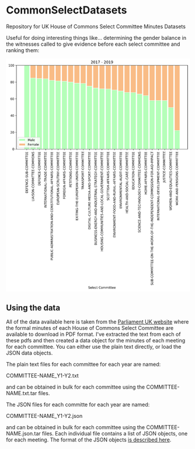 # CommonSelectDatasets
Repository for UK House of Commons Select Committee Minutes Datasets

Useful for doing interesting things like... determining the gender balance in the witnesses called to give evidence before each select committee and ranking them:

![](https://github.com/as595/CommonSelectDatasets/blob/master/media/committees.png)

## Using the data

All of the data available here is taken from the [Parliament UK website](https://www.parliament.uk/business/committees/committees-a-z/commons-select/) where the formal minutes of each House of Commons Select Committee are available to download in PDF format. I've extracted the text from each of these pdfs and then created a data object for the minutes of each meeting for each committee. You can either use the plain text directly, or load the JSON data objects. 

The plain text files for each committee for each year are named:

COMMITTEE-NAME_Y1-Y2.txt

and can be obtained in bulk for each committee using the COMMITTEE-NAME.txt.tar files. 

The JSON files for each committe for each year are named:

COMMITTEE-NAME_Y1-Y2.json

and can be obtained in bulk for each committee using the COMMITTEE-NAME.json.tar files. Each individual file contains a list of JSON objects, one for each meeting. The format of the JSON objects [is described here](https://github.com/as595/CommonSelectDatasets/blob/master/PAGES/dataformat.md).
